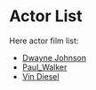 # Actor List

Here actor film list:

- [Dwayne Johnson](https://en.wikipedia.org/wiki/Dwayne_Johnson_filmography#Film)
- [Paul_Walker](https://en.wikipedia.org/wiki/Paul_Walker_filmography#Film)
- [Vin Diesel](https://en.wikipedia.org/wiki/Vin_Diesel#Film)
